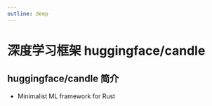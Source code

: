 ```yaml
---
outline: deep
---
```

# 深度学习框架 huggingface/candle

##  huggingface/candle 简介
* Minimalist ML framework for Rust
